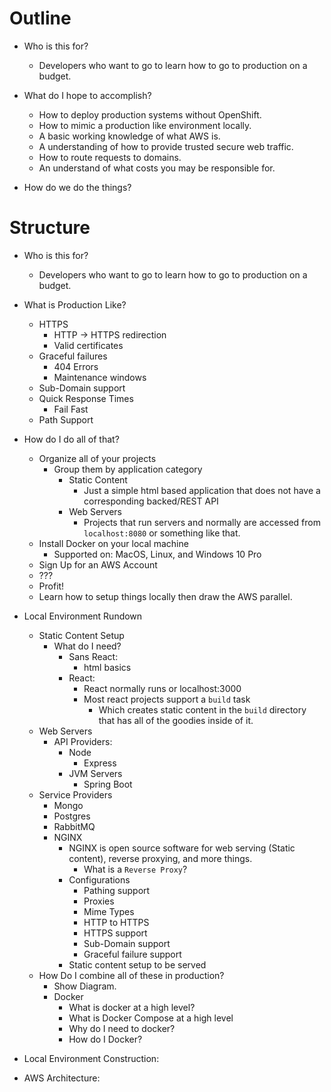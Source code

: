 # Outline

- Who is this for?
    - Developers who want to go to learn how to go to production on a budget.

- What do I hope to accomplish?
    - How to deploy production systems without OpenShift.
    - How to mimic a production like environment locally.
    - A basic working knowledge of what AWS is.
    - A understanding of how to provide trusted secure web traffic.
    - How to route requests to domains.
    - An understand of what costs you may be responsible for.
    
- How do we do the things?

# Structure

- Who is this for?
    - Developers who want to go to learn how to go to production on a budget.
    
- What is Production Like?
    - HTTPS
        - HTTP -> HTTPS redirection
        - Valid certificates
    - Graceful failures
        - 404 Errors
        - Maintenance windows
    - Sub-Domain support
    - Quick Response Times
        - Fail Fast
    - Path Support

- How do I do all of that?
    - Organize all of your projects
        - Group them by application category
            - Static Content
                - Just a simple html based application that does not have a corresponding backed/REST API
            - Web Servers
                - Projects that run servers and normally are accessed from `localhost:8080` or something like that.
    - Install Docker on your local machine
        - Supported on: MacOS, Linux, and Windows 10 Pro        
    - Sign Up for an AWS Account
    - ???
    - Profit!
    - Learn how to setup things locally then draw the AWS parallel.
    
- Local Environment Rundown
    - Static Content Setup
        - What do I need?
            - Sans React:
                - html basics
            - React:
                - React normally runs or localhost:3000
                - Most react projects support a `build` task
                    - Which creates static content in the `build` directory that has all of the goodies inside of it.
    - Web Servers
        - API Providers:
            - Node
                - Express
            - JVM Servers
                - Spring Boot
    - Service Providers
        - Mongo
        - Postgres
        - RabbitMQ            
        - NGINX
            - NGINX is open source software for web serving (Static content), reverse proxying, and more things.
                - What is a `Reverse Proxy`?
            - Configurations
                - Pathing support
                - Proxies
                - Mime Types
                - HTTP to HTTPS
                - HTTPS support
                - Sub-Domain support
                - Graceful failure support
            - Static content setup to be served
    - How Do I combine all of these in production?
        - Show Diagram.
        - Docker
            - What is docker at a high level?
            - What is Docker Compose at a high level
            - Why do I need to docker?
            - How do I Docker?
            
- Local Environment Construction:
    
- AWS Architecture: 